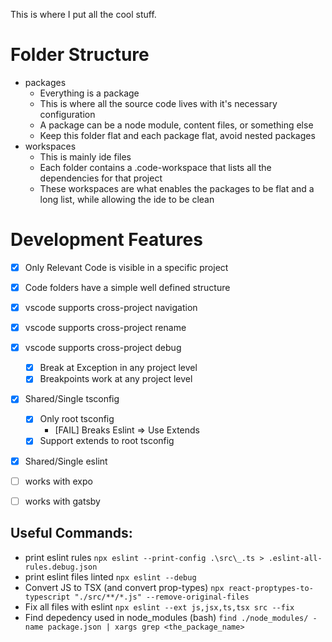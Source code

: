 This is where I put all the cool stuff.

# Folder Structure

- packages
    - Everything is a package
    - This is where all the source code lives with it's necessary configuration
    - A package can be a node module, content files, or something else
    - Keep this folder flat and each package flat, avoid nested packages
- workspaces
    - This is mainly ide files
    - Each folder contains a .code-workspace that lists all the dependencies for that project
    - These workspaces are what enables the packages to be flat and a long list, while allowing the ide to be clean


# Development Features

- [x] Only Relevant Code is visible in a specific project
- [x] Code folders have a simple well defined structure
- [x] vscode supports cross-project navigation 
- [x] vscode supports cross-project rename
- [x] vscode supports cross-project debug
    - [x] Break at Exception in any project level
    - [x] Breakpoints work at any project level
- [x] Shared/Single tsconfig
    - [x] Only root tsconfig
        - [FAIL] Breaks Eslint => Use Extends
    - [x] Support extends to root tsconfig
- [x] Shared/Single eslint
- [ ] works with expo
- [ ] works with gatsby


## Useful Commands:

- print eslint rules
    `npx eslint --print-config .\src\_.ts > .eslint-all-rules.debug.json`
- print eslint files linted
    `npx eslint --debug`
- Convert JS to TSX (and convert prop-types)
    `npx react-proptypes-to-typescript "./src/**/*.js" --remove-original-files`
- Fix all files with eslint
    `npx eslint --ext js,jsx,ts,tsx src --fix`
- Find depedency used in node_modules (bash)
    `find ./node_modules/ -name package.json | xargs grep <the_package_name>`